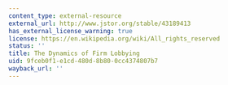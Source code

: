 ```yaml
---
content_type: external-resource
external_url: http://www.jstor.org/stable/43189413
has_external_license_warning: true
license: https://en.wikipedia.org/wiki/All_rights_reserved
status: ''
title: The Dynamics of Firm Lobbying
uid: 9fceb0f1-e1cd-480d-8b80-0cc4374807b7
wayback_url: ''
---
```

